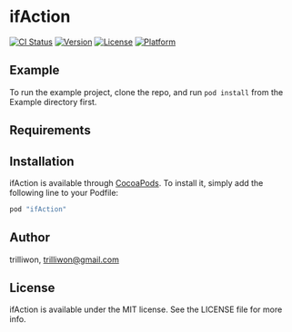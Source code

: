 # ifAction

[![CI Status](http://img.shields.io/travis/trilliwon/ifAction.svg?style=flat)](https://travis-ci.org/trilliwon/ifAction)
[![Version](https://img.shields.io/cocoapods/v/ifAction.svg?style=flat)](http://cocoapods.org/pods/ifAction)
[![License](https://img.shields.io/cocoapods/l/ifAction.svg?style=flat)](http://cocoapods.org/pods/ifAction)
[![Platform](https://img.shields.io/cocoapods/p/ifAction.svg?style=flat)](http://cocoapods.org/pods/ifAction)

## Example

To run the example project, clone the repo, and run `pod install` from the Example directory first.

## Requirements

## Installation

ifAction is available through [CocoaPods](http://cocoapods.org). To install
it, simply add the following line to your Podfile:

```ruby
pod "ifAction"
```

## Author

trilliwon, trilliwon@gmail.com

## License

ifAction is available under the MIT license. See the LICENSE file for more info.
